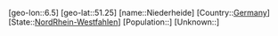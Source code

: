 ﻿---
location: [51.25,6.5]
type: City
tags:
- geo/City


SpocWebEntityId: 32905
isDeleted: false
confidential: public

---
[geo-lon::6.5]
[geo-lat::51.25]
[name::Niederheide]
[Country::[Germany](geo/Continent/Europe/Germany.md)]
[State::[NordRhein-Westfahlen](NordRhein-Westfahlen)]
[Population::]
[Unknown::]

